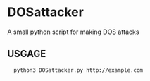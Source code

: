 # DOSattacker
A small python script for making DOS attacks

## USGAGE

      python3 DOSattacker.py http://example.com
